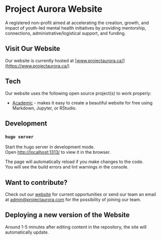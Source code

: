 # **Project Aurora Website**

A registered non-profit aimed at accelerating the creation, growth, and impact of youth-led mental health initiatives by providing mentorship, connections, administrative/logistical support, and funding.


## Visit Our Website

Our website is currently hosted at [www.projectaurora.ca/](https://www.projectaurora.ca/)

## Tech

Our website uses the following open source project(s) to work properly:

* [Academic](https://github.com/gcushen/hugo-academic) - makes it easy to create a beautiful website for free using Markdown, Jupyter, or RStudio.

## Development
### `hugo server`

Start the hugo server in development mode.<br>
Open [http://localhost:1313/](http://localhost:1313/) to view it in the browser.

The page will automatically reload if you make changes to the code.<br>
You will see the build errors and lint warnings in the console.

## Want to contribute?

Check out our [website](https://www.projectaurora.ca/#careers) for current opportunities or send our team an email at [admin@projectaurora.com](mailto:admin@projectaurora.com) for the possibility of joining our team.

## Deploying a new version of the Website

Around 1-5 minutes after editing content in the repository, the site will automatically update.
